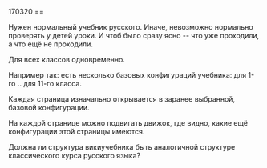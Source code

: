 170320 ==

Нужен нормальный учебник русского. Иначе, невозможно нормально проверять у детей уроки.
И чтоб было сразу ясно -- что уже проходили, а что ещё не проходили.


Для всех классов одновременно.

Например так: есть несколько базовых конфигураций учебника: для 1-го .. для 11-го класса.

Каждая страница изначально открывается в заранее выбранной, базовой конфигурации.

На каждой странице можно подвигать движок, где видно, какие ещё конфигурации этой страницы имеются.

Должна ли структура викиучебника быть аналогичной структуре классического курса русского языка?
